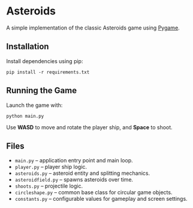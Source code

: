 # Asteroids

A simple implementation of the classic Asteroids game using [Pygame](https://www.pygame.org/).

## Installation

Install dependencies using pip:

```
pip install -r requirements.txt
```

## Running the Game

Launch the game with:

```
python main.py
```

Use **WASD** to move and rotate the player ship, and **Space** to shoot.

## Files

- `main.py` – application entry point and main loop.
- `player.py` – player ship logic.
- `asteroids.py` – asteroid entity and splitting mechanics.
- `asteroidfield.py` – spawns asteroids over time.
- `shoots.py` – projectile logic.
- `circleshape.py` – common base class for circular game objects.
- `constants.py` – configurable values for gameplay and screen settings.
